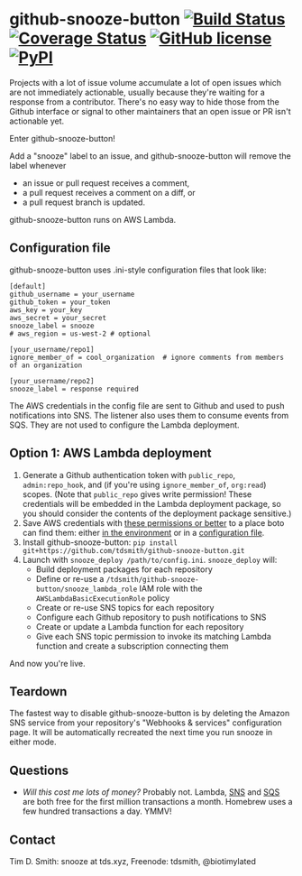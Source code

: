 # github-snooze-button [![Build Status](https://travis-ci.org/tdsmith/github-snooze-button.svg?branch=master)](https://travis-ci.org/tdsmith/github-snooze-button) [![Coverage Status](https://coveralls.io/repos/github/tdsmith/github-snooze-button/badge.svg?branch=master)](https://coveralls.io/github/tdsmith/github-snooze-button?branch=master) [![GitHub license](https://img.shields.io/badge/license-MIT-blue.svg)](https://raw.githubusercontent.com/tdsmith/github-snooze-button/master/LICENSE) [![PyPI](https://img.shields.io/pypi/v/github-snooze-button.svg)](https://pypi.python.org/pypi/github-snooze-button)


Projects with a lot of issue volume accumulate a lot of open issues which are not immediately actionable, usually because they're waiting for a response from a contributor. There's no easy way to hide those from the Github interface or signal to other maintainers that an open issue or PR isn't actionable yet.

Enter github-snooze-button!

Add a "snooze" label to an issue, and github-snooze-button will remove the label whenever

* an issue or pull request receives a comment,
* a pull request receives a comment on a diff, or
* a pull request branch is updated.

github-snooze-button runs on AWS Lambda.

## Configuration file

github-snooze-button uses .ini-style configuration files that look like:

```
[default]
github_username = your_username
github_token = your_token
aws_key = your_key
aws_secret = your_secret
snooze_label = snooze
# aws_region = us-west-2 # optional

[your_username/repo1]
ignore_member_of = cool_organization  # ignore comments from members of an organization

[your_username/repo2]
snooze_label = response required
```

The AWS credentials in the config file are sent to Github and used to push notifications into SNS. The listener also uses them to consume events from SQS. They are not used to configure the Lambda deployment.

## Option 1: AWS Lambda deployment

1. Generate a Github authentication token with `public_repo`, `admin:repo_hook`, and (if you're using `ignore_member_of`, `org:read`) scopes. (Note that `public_repo` gives write permission! These credentials will be embedded in the Lambda deployment package, so you should consider the contents of the deployment package sensitive.)
1. Save AWS credentials with [these permissions or better](https://gist.github.com/c27412689c76d01968c86536df796a11) to a place boto can find them: either [in the environment](https://boto3.readthedocs.org/en/latest/guide/configuration.html#environment-variables) or in a [configuration file](https://boto3.readthedocs.org/en/latest/guide/configuration.html#shared-credentials-file).
1. Install github-snooze-button: `pip install git+https://github.com/tdsmith/github-snooze-button.git`
1. Launch with `snooze_deploy /path/to/config.ini`. `snooze_deploy` will:
    * Build deployment packages for each repository
    * Define or re-use a `/tdsmith/github-snooze-button/snooze_lambda_role` IAM role with the `AWSLambdaBasicExecutionRole` policy
    * Create or re-use SNS topics for each repository
    * Configure each Github repository to push notifications to SNS
    * Create or update a Lambda function for each repository
    * Give each SNS topic permission to invoke its matching Lambda function and create a subscription connecting them

And now you're live.

## Teardown

The fastest way to disable github-snooze-button is by deleting the Amazon SNS service from your repository's "Webhooks & services" configuration page. It will be automatically recreated the next time you run snooze in either mode.

## Questions

* _Will this cost me lots of money?_
  Probably not. Lambda, [SNS](https://aws.amazon.com/sns/pricing/) and [SQS](https://aws.amazon.com/sqs/pricing/) are both free for the first million transactions a month. Homebrew uses a few hundred transactions a day. YMMV!

## Contact

Tim D. Smith: snooze at tds.xyz, Freenode: tdsmith, @biotimylated
